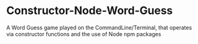 # Constructor-Node-Word-Guess
A Word Guess game played on the CommandLine/Terminal, that operates via constructor functions and the use of Node npm packages
